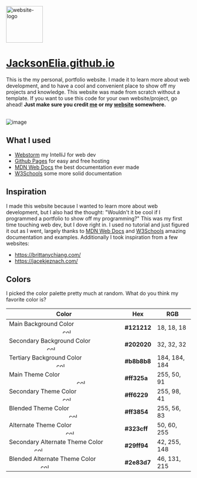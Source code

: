 <img alt="website-logo" src="https://user-images.githubusercontent.com/85963782/182068506-cd46e74d-f90d-4904-b169-54445e3328f2.png" width="100">

# [JacksonElia.github.io](https://jacksonelia.github.io/)
This is the my personal, portfolio website. I made it to learn more about web development, and to have a cool and convenient place to show off my projects and knowledge. This website was made from scratch without a template. If you want to use this code for your own website/project, go ahead! **Just make sure you credit [me](https://github.com/JacksonElia) or my [website](https://jacksonelia.github.io/) somewhere.**

\
![image](https://user-images.githubusercontent.com/85963782/182211666-b3b58852-d226-4591-975a-78f9065a7a3e.png)


## What I used
- [Webstorm](https://www.jetbrains.com/webstorm/) my IntelliJ for web dev
- [Github Pages](https://pages.github.com/) for easy and free hosting
- [MDN Web Docs](https://developer.mozilla.org/en-US/) the best documentation ever made
- [W3Schools](https://www.w3schools.com/) some more solid documentation

## Inspiration
I made this website because I wanted to learn more about web development, but I also had the thought: "Wouldn't it be cool if I programmed a portfolio to show off my programming?" This was my first time touching web dev, but I dove right in. I used no tutorial and just figured it out as I went, largely thanks to [MDN Web Docs](https://developer.mozilla.org/en-US/) and [W3Schools](https://www.w3schools.com/) amazing documentation and examples. Additionally I took inspiration from a few websites:
- https://brittanychiang.com/
- https://jacekjeznach.com/

## Colors
I picked the color palette pretty much at random. What do you think my favorite color is?

| Color                                                        | Hex              | RGB           | 
| ------------------------------------------------------------ | ---------------- | ------------- |
| Main Background Color $~~~~~~~~~~~~~~~~~~~~~~~~~~~~~~~~~$ <img alt="color" src="https://user-images.githubusercontent.com/85963782/182089143-d622fb65-8b05-4fc5-94ae-df5641772922.png" width="30" height="12">                      | **#121212**      | 18, 18, 18    |
| Secondary Background Color $~~~~~~~~~~~~~~~~~~~~~~~$ <img alt="color" src="https://user-images.githubusercontent.com/85963782/182089143-d622fb65-8b05-4fc5-94ae-df5641772922.png" width="30" height="12">                      | **#202020**      | 32, 32, 32    |
| Tertiary Background Color $~~~~~~~~~~~~~~~~~~~~~~~~~~~~~$ <img alt="color" src="https://user-images.githubusercontent.com/85963782/182091860-7b5607f8-ab13-4267-b3b2-4f119bd99923.png" width="30" height="12">                      | **#b8b8b8**      | 184, 184, 184 |
| Main Theme Color $~~~~~~~~~~~~~~~~~~~~~~~~~~~~~~~~~~~~~~~~~~$ <img alt="color" src="https://user-images.githubusercontent.com/85963782/182092179-9e89b0a9-4074-4ff7-9812-9135e6e9c944.png" width="30" height="12">                 | **#ff325a**      | 255, 50, 91   |
| Secondary Theme Color $~~~~~~~~~~~~~~~~~~~~~~~~~~~~~~~~~$ <img alt="color" src="https://user-images.githubusercontent.com/85963782/182092512-096fa655-0f9a-4bb9-9ace-3fce275c1cae.png" width="30" height="12">                      | **#ff6229**      | 255, 98, 41   |
| Blended Theme Color $~~~~~~~~~~~~~~~~~~~~~~~~~~~~~~~~~~~~~$ <img alt="color" src="https://user-images.githubusercontent.com/85963782/182092687-1fa550a5-c774-4640-acc6-7e0e2fb46639.png" width="30" height="12">                 | **#ff3854**      | 255, 56, 83   |
| Alternate Theme Color $~~~~~~~~~~~~~~~~~~~~~~~~~~~~~~~~~~~$ <img alt="color" src="https://user-images.githubusercontent.com/85963782/182094415-af942f2e-d4e4-4c75-be7a-aad571cb7d9f.png" width="30" height="12">                 | **#323cff**      | 50, 60, 255   |
| Secondary Alternate Theme Color $~~~~~~~~~~~~~~~$ <img alt="color" src="https://user-images.githubusercontent.com/85963782/182094558-0628662e-4e50-4c0c-ae0c-d5214041791f.png" width="30" height="12">                      | **#29ff94**      | 42, 255, 148  |
| Blended Alternate Theme Color $~~~~~~~~~~~~~~~~~~~$ <img alt="color" src="https://user-images.githubusercontent.com/85963782/182094788-2f6fa356-31f2-43ba-917f-0ca61592fff4.png" width="30" height="12">                      | **#2e83d7**      | 46, 131, 215  |
